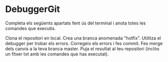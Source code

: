 # DebuggerGit

Completa els següents apartats fent ús del terminal i anota totes les comandes que executis.

Clona el repositori en local.
Crea una branca anomenada "hotfix".
Utilitza el debugger per trobar els errors.
Corregeix els errors i fes commit.
Fes merge dels canvis a la teva branca master.
Puja el resultat al teu repositori (inclòs un fitxer txt amb les comandes que has executat).
